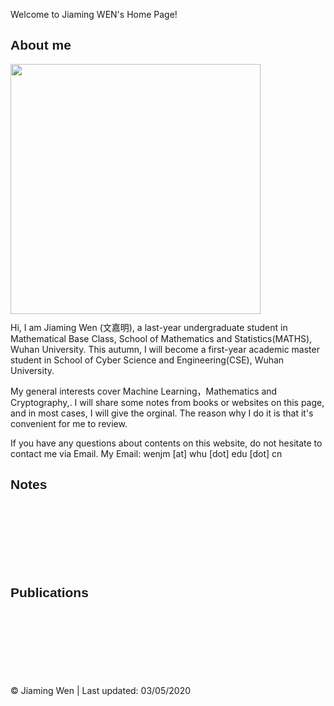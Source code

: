 
Welcome to Jiaming WEN's Home Page!
  <h2><font face="Arial"> About me </font></h2>   
  <p>
	<a href="http://www.github.com/jiamwen">
              <img src="./me.png" height="400px" style="margin-bottom:-3px"/>
            </a>
  </p>
  <p>
     Hi, I am Jiaming Wen (文嘉明), a last-year undergraduate student in Mathematical Base Class, School of Mathematics and Statistics(MATHS), Wuhan University. This autumn, I will become a first-year academic master student in School of Cyber Science and Engineering(CSE), Wuhan University.
  
  </p>
  <p>
  My general interests cover Machine Learning，Mathematics and Cryptography,. I will share some notes from books or websites  on this page, and in most cases, I will give the orginal. The reason why I do it is that it's convenient for me to review.
  </p>
  <p>
  If you have any questions about contents on this website, do not hesitate to contact me via Email. My Email: wenjm [at] whu [dot] edu [dot] cn
  </p>
  
 <h2><font face="Arial"> Notes </font></h2>
 
 <br><br><br><br><br><br>
 <h2><font face="Arial"> Publications </font></h2>   

  <br><br><br><br><br><br><br>
          &copy; Jiaming Wen | Last updated: 03/05/2020

